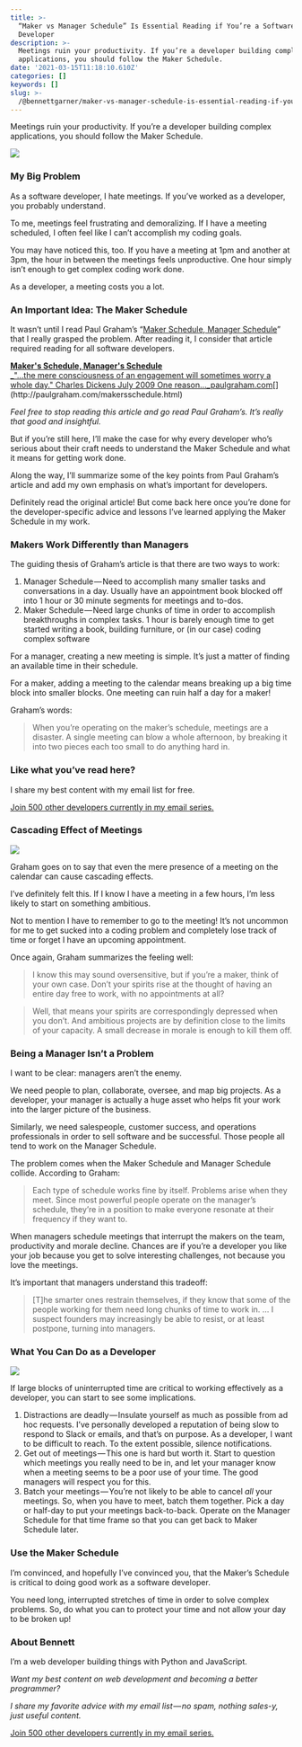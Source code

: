 ```yaml
---
title: >-
  “Maker vs Manager Schedule” Is Essential Reading if You’re a Software
  Developer
description: >-
  Meetings ruin your productivity. If you’re a developer building complex
  applications, you should follow the Maker Schedule.
date: '2021-03-15T11:18:10.610Z'
categories: []
keywords: []
slug: >-
  /@bennettgarner/maker-vs-manager-schedule-is-essential-reading-if-youre-a-software-developer-afc880dec2a4
---
```


Meetings ruin your productivity. If you’re a developer building complex applications, you should follow the Maker Schedule.

![](/Users/bennettgarner/Repos/medium-export-4b46aa4e91f20dbf349cd1ed9133a2978c8dcbbd9f7d7b84cef20f84ed36ffda/posts/md_1643327843943/img/1__8zBoZdSqVB4XOTWsUmTXrg.png)

### My Big Problem

As a software developer, I hate meetings. If you’ve worked as a developer, you probably understand.

To me, meetings feel frustrating and demoralizing. If I have a meeting scheduled, I often feel like I can’t accomplish my coding goals.

You may have noticed this, too. If you have a meeting at 1pm and another at 3pm, the hour in between the meetings feels unproductive. One hour simply isn’t enough to get complex coding work done.

As a developer, a meeting costs you a lot.

### An Important Idea: The Maker Schedule

It wasn’t until I read Paul Graham’s “[Maker Schedule, Manager Schedule](http://paulgraham.com/makersschedule.html)” that I really grasped the problem. After reading it, I consider that article required reading for all software developers.

[**Maker's Schedule, Manager's Schedule**  
_"...the mere consciousness of an engagement will sometimes worry a whole day." Charles Dickens July 2009 One reason…_paulgraham.com](http://paulgraham.com/makersschedule.html "http://paulgraham.com/makersschedule.html")[](http://paulgraham.com/makersschedule.html)

_Feel free to stop reading this article and go read Paul Graham’s. It’s really that good and insightful._

But if you’re still here, I’ll make the case for why every developer who’s serious about their craft needs to understand the Maker Schedule and what it means for getting work done.

Along the way, I’ll summarize some of the key points from Paul Graham’s article and add my own emphasis on what’s important for developers.

Definitely read the original article! But come back here once you’re done for the developer-specific advice and lessons I’ve learned applying the Maker Schedule in my work.

### Makers Work Differently than Managers

The guiding thesis of Graham’s article is that there are two ways to work:

1.  Manager Schedule — Need to accomplish many smaller tasks and conversations in a day. Usually have an appointment book blocked off into 1 hour or 30 minute segments for meetings and to-dos.
2.  Maker Schedule — Need large chunks of time in order to accomplish breakthroughs in complex tasks. 1 hour is barely enough time to get started writing a book, building furniture, or (in our case) coding complex software

For a manager, creating a new meeting is simple. It’s just a matter of finding an available time in their schedule.

For a maker, adding a meeting to the calendar means breaking up a big time block into smaller blocks. One meeting can ruin half a day for a maker!

Graham’s words:

> When you’re operating on the maker’s schedule, meetings are a disaster. A single meeting can blow a whole afternoon, by breaking it into two pieces each too small to do anything hard in.

### Like what you’ve read here?

I share my best content with my email list for free.

[Join 500 other developers currently in my email series.](https://sunny-architect-5371.ck.page/0a60026a5d)

### Cascading Effect of Meetings

![](/Users/bennettgarner/Repos/medium-export-4b46aa4e91f20dbf349cd1ed9133a2978c8dcbbd9f7d7b84cef20f84ed36ffda/posts/md_1643327843943/img/1__4e43PgpgzveKmCqDoLku__Q.jpeg)

Graham goes on to say that even the mere presence of a meeting on the calendar can cause cascading effects.

I’ve definitely felt this. If I know I have a meeting in a few hours, I’m less likely to start on something ambitious.

Not to mention I have to remember to go to the meeting! It’s not uncommon for me to get sucked into a coding problem and completely lose track of time or forget I have an upcoming appointment.

Once again, Graham summarizes the feeling well:

> I know this may sound oversensitive, but if you’re a maker, think of your own case. Don’t your spirits rise at the thought of having an entire day free to work, with no appointments at all?

> Well, that means your spirits are correspondingly depressed when you don’t. And ambitious projects are by definition close to the limits of your capacity. A small decrease in morale is enough to kill them off.

### Being a Manager Isn’t a Problem

I want to be clear: managers aren’t the enemy.

We need people to plan, collaborate, oversee, and map big projects. As a developer, your manager is actually a huge asset who helps fit your work into the larger picture of the business.

Similarly, we need salespeople, customer success, and operations professionals in order to sell software and be successful. Those people all tend to work on the Manager Schedule.

The problem comes when the Maker Schedule and Manager Schedule collide. According to Graham:

> Each type of schedule works fine by itself. Problems arise when they meet. Since most powerful people operate on the manager’s schedule, they’re in a position to make everyone resonate at their frequency if they want to.

When managers schedule meetings that interrupt the makers on the team, productivity and morale decline. Chances are if you’re a developer you like your job because you get to solve interesting challenges, not because you love the meetings.

It’s important that managers understand this tradeoff:

> \[T\]he smarter ones restrain themselves, if they know that some of the people working for them need long chunks of time to work in. … I suspect founders may increasingly be able to resist, or at least postpone, turning into managers.

### What You Can Do as a Developer

![](/Users/bennettgarner/Repos/medium-export-4b46aa4e91f20dbf349cd1ed9133a2978c8dcbbd9f7d7b84cef20f84ed36ffda/posts/md_1643327843943/img/1__a0Ve4jk__XRvWkC__SS1S79w.jpeg)

If large blocks of uninterrupted time are critical to working effectively as a developer, you can start to see some implications.

1.  Distractions are deadly — Insulate yourself as much as possible from ad hoc requests. I’ve personally developed a reputation of being slow to respond to Slack or emails, and that’s on purpose. As a developer, I want to be difficult to reach. To the extent possible, silence notifications.
2.  Get out of meetings — This one is hard but worth it. Start to question which meetings you really need to be in, and let your manager know when a meeting seems to be a poor use of your time. The good managers will respect you for this.
3.  Batch your meetings — You’re not likely to be able to cancel _all_ your meetings. So, when you have to meet, batch them together. Pick a day or half-day to put your meetings back-to-back. Operate on the Manager Schedule for that time frame so that you can get back to Maker Schedule later.

### Use the Maker Schedule

I’m convinced, and hopefully I’ve convinced you, that the Maker’s Schedule is critical to doing good work as a software developer.

You need long, interrupted stretches of time in order to solve complex problems. So, do what you can to protect your time and not allow your day to be broken up!

### About Bennett

I’m a web developer building things with Python and JavaScript.

_Want my best content on web development and becoming a better programmer?_

_I share my favorite advice with my email list — no spam, nothing sales-y, just useful content._

[Join 500 other developers currently in my email series.](https://sunny-architect-5371.ck.page/0a60026a5d)